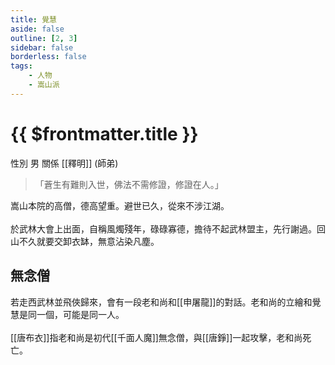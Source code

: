 ```yaml
---
title: 覺慧
aside: false
outline: [2, 3]
sidebar: false
borderless: false
tags:
    - 人物
    - 嵩山派
---
```


# {{ $frontmatter.title }}

<ChTabs position="bottom">
	<ChTab title="覺慧">
		<Ch src='/images/characters/monk2/normal.png' position='right'/>
		<ChName nameZh='覺慧' nameEn='Jue Hui' position='right' />
		<ChTable>
			<ChTr>
				<ChTd isTitle=true>
					性別
				</ChTd>
				<ChTd>
					男
				</ChTd>
			</ChTr>
			<ChTr>
				<ChTd isTitle=true position='center'>
					關係
				</ChTd>
			</ChTr>
			<ChTr>
				<ChTd position='center'>
					[[釋明]] (師弟)
				</ChTd>
			</ChTr>
		</ChTable>
	</ChTab>
</ChTabs>

> 「蒼生有難則入世，佛法不需修證，修證在人。」

嵩山本院的高僧，德高望重。避世已久，從來不涉江湖。
<br><br>
於武林大會上出面，自稱風燭殘年，碌碌寡德，擔待不起武林盟主，先行謝過。回山不久就要交卸衣缽，無意沾染凡塵。

## 無念僧

若走西武林並飛俠歸來，會有一段老和尚和[[申屠龍]]的對話。老和尚的立繪和覺慧是同一個，可能是同一人。
<br><br>
[[唐布衣]]指老和尚是初代[[千面人魔]]無念僧，與[[唐錚]]一起攻擊，老和尚死亡。
